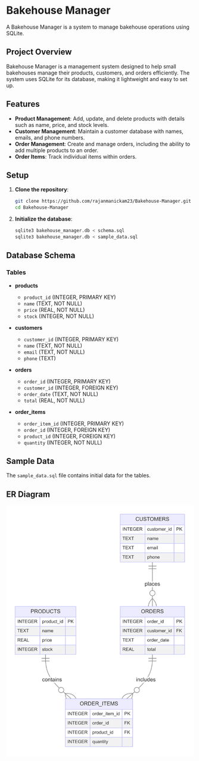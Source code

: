 # Bakehouse Manager

A Bakehouse Manager is a system to manage bakehouse operations using SQLite.

## Project Overview

Bakehouse Manager is a management system designed to help small bakehouses manage their products, customers, and orders efficiently. The system uses SQLite for its database, making it lightweight and easy to set up.

## Features

- **Product Management**: Add, update, and delete products with details such as name, price, and stock levels.
- **Customer Management**: Maintain a customer database with names, emails, and phone numbers.
- **Order Management**: Create and manage orders, including the ability to add multiple products to an order.
- **Order Items**: Track individual items within orders.

## Setup

1. **Clone the repository**:
    ```bash
    git clone https://github.com/rajanmanickam23/Bakehouse-Manager.git
    cd Bakehouse-Manager
    ```

2. **Initialize the database**:
    ```bash
    sqlite3 bakehouse_manager.db < schema.sql
    sqlite3 bakehouse_manager.db < sample_data.sql
    ```

## Database Schema

### Tables

- **products**
    - `product_id` (INTEGER, PRIMARY KEY)
    - `name` (TEXT, NOT NULL)
    - `price` (REAL, NOT NULL)
    - `stock` (INTEGER, NOT NULL)

- **customers**
    - `customer_id` (INTEGER, PRIMARY KEY)
    - `name` (TEXT, NOT NULL)
    - `email` (TEXT, NOT NULL)
    - `phone` (TEXT)

- **orders**
    - `order_id` (INTEGER, PRIMARY KEY)
    - `customer_id` (INTEGER, FOREIGN KEY)
    - `order_date` (TEXT, NOT NULL)
    - `total` (REAL, NOT NULL)

- **order_items**
    - `order_item_id` (INTEGER, PRIMARY KEY)
    - `order_id` (INTEGER, FOREIGN KEY)
    - `product_id` (INTEGER, FOREIGN KEY)
    - `quantity` (INTEGER, NOT NULL)

## Sample Data

The `sample_data.sql` file contains initial data for the tables.

## ER Diagram

![Bakehouse-Manager-ER-Diagram](Bakehouse-Manager-ER-Diagram.png)
